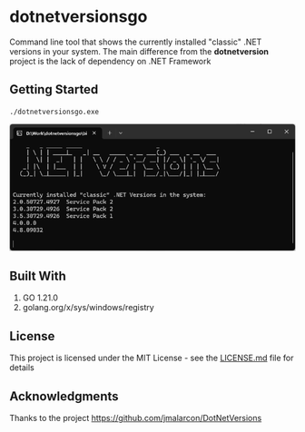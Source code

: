 # dotnetversionsgo
Command line tool that shows the currently installed "classic" .NET versions in your system. The main difference from the **dotnetversion** project is the lack of dependency on .NET Framework

## Getting Started

    ./dotnetversionsgo.exe

![Demo](demo.png)

## Built With

1. GO 1.21.0
2. golang.org/x/sys/windows/registry

## License

This project is licensed under the MIT License - see the [LICENSE.md](LICENSE.md) file for details


## Acknowledgments

Thanks to the project https://github.com/jmalarcon/DotNetVersions
